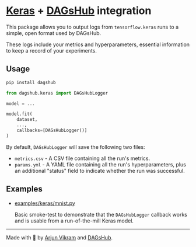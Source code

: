 # [Keras](https://github.com/keras-team/keras/) + [DAGsHub](https://dagshub.com) integration

This package allows you to output logs from `tensorflow.keras` runs to a simple, open format used by DAGsHub.

These logs include your metrics and hyperparameters, essential information to keep a record of your experiments.

## Usage
```bash
pip install dagshub
```
```python
from dagshub.keras import DAGsHubLogger

model = ...

model.fit(
    dataset,
    ...,
    callbacks=[DAGsHubLogger()]
)
```

By default, `DAGsHubLogger` will save the following two files:
* `metrics.csv` - A CSV file containing all the run's metrics.
* `params.yml` - A YAML file containing all the run's hyperparameters, plus an additional "status" field to
    indicate whether the run was successful.

## Examples

- [examples/keras/mnist.py](https://github.com/dagshub/client/blob/master/examples/keras/mnist.py)

  Basic smoke-test to demonstrate that the `DAGsHubLogger` callback works and is usable from a run-of-the-mill Keras model.

---

Made with 🐶 by [Arjun Vikram](https://github.com/arjvik) and [DAGsHub](https://dagshub.com/).

